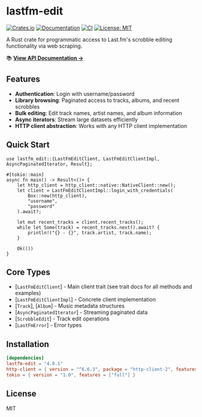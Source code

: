 # lastfm-edit

[![Crates.io](https://img.shields.io/crates/v/lastfm-edit.svg)](https://crates.io/crates/lastfm-edit)
[![Documentation](https://docs.rs/lastfm-edit/badge.svg)](https://docs.rs/lastfm-edit)
[![CI](https://github.com/imalison/lastfm-edit/workflows/CI/badge.svg)](https://github.com/imalison/lastfm-edit/actions)
[![License: MIT](https://img.shields.io/badge/License-MIT-yellow.svg)](https://opensource.org/licenses/MIT)

A Rust crate for programmatic access to Last.fm's scrobble editing functionality via web scraping.

📚 **[View API Documentation →](https://docs.rs/lastfm-edit/latest/lastfm_edit/trait/trait.LastFmEditClient.html)**

## Features

- **Authentication**: Login with username/password
- **Library browsing**: Paginated access to tracks, albums, and recent scrobbles
- **Bulk editing**: Edit track names, artist names, and album information
- **Async iterators**: Stream large datasets efficiently
- **HTTP client abstraction**: Works with any HTTP client implementation

## Quick Start

```rust,no_run
use lastfm_edit::{LastFmEditClient, LastFmEditClientImpl, AsyncPaginatedIterator, Result};

#[tokio::main]
async fn main() -> Result<()> {
    let http_client = http_client::native::NativeClient::new();
    let client = LastFmEditClientImpl::login_with_credentials(
        Box::new(http_client),
        "username",
        "password"
    ).await?;

    let mut recent_tracks = client.recent_tracks();
    while let Some(track) = recent_tracks.next().await? {
        println!("{} - {}", track.artist, track.name);
    }

    Ok(())
}
```

## Core Types

- [`LastFmEditClient`] - Main client trait (see trait docs for all methods and examples)
- [`LastFmEditClientImpl`] - Concrete client implementation
- [`Track`], [`Album`] - Music metadata structures
- [`AsyncPaginatedIterator`] - Streaming paginated data
- [`ScrobbleEdit`] - Track edit operations
- [`LastFmError`] - Error types

## Installation

```toml
[dependencies]
lastfm-edit = "4.0.1"
http-client = { version = "^6.6.3", package = "http-client-2", features = ["curl_client"] }
tokio = { version = "1.0", features = ["full"] }
```


## License

MIT
